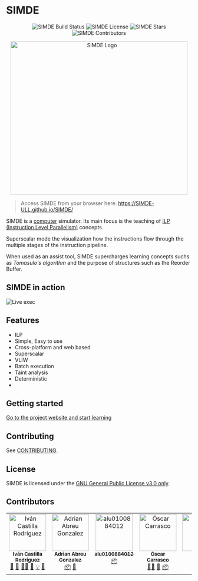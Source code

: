 # SIMDE
<p align="center">
    <img alt="SIMDE Build Status" src="https://img.shields.io/github/actions/workflow/status/SIMDE-ULL/SIMDE/build.yml" />
    <img alt="SIMDE License" src="https://img.shields.io/github/license/SIMDE-ULL/SIMDE" />
    <img alt="SIMDE Stars" src="https://img.shields.io/github/stars/SIMDE-ULL/SIMDE" />
    <img alt="SIMDE Contributors" src="https://img.shields.io/github/all-contributors/SIMDE-ULL/SIMDE?color=ee8449&style=flat-square" />
</p>

<p align="center">
    <img width="480px" height="416px" alt="SIMDE Logo" src="https://github.com/SIMDE-ULL/SIMDE/assets/25517190/6af8eb99-8b46-4f08-a78a-195863fff035" />
</p>

> Access SIMDE from your browser here: https://SIMDE-ULL.github.io/SIMDE/

SIMDE is a [computer](https://en.wikipedia.org/wiki/Computer_architecture) simulator. Its main focus is the teaching of [ILP (Instruction Level Parallelism)](https://en.wikipedia.org/wiki/Instruction-level_parallelism) concepts.

Superscalar mode the visualization how the instructions flow through the multiple stages of the instruction pipeline. 

When used as an assist tool, SIMDE supercharges learning concepts suchs as *Tomasulo's algorithm* and the purpose of structures such as the Reorder Buffer.

## SIMDE in action
![Live exec](/assets/exec.gif)

## Features
* ILP
* Simple, Easy to use
* Cross-platform and web based
* Superscalar
* VLIW
* Batch execution
* Taint analysis
* Deterministic
* 


## Getting started

[Go to the project website and start learning](https://SIMDE-ULL.github.io/SIMDE/)

## Contributing
See [CONTRIBUTING](CONTRIBUTING.md).

## License

SIMDE is licensed under the [GNU General Public License v3.0 only](https://spdx.org/licenses/GPL-3.0-only.html).

## Contributors

<!-- ALL-CONTRIBUTORS-LIST:START - Do not remove or modify this section -->
<!-- prettier-ignore-start -->
<!-- markdownlint-disable -->
<table>
  <tbody>
    <tr>
      <td align="center" valign="top" width="14.28%"><a href="https://github.com/icasrod"><img src="https://avatars.githubusercontent.com/u/17193911?v=4?s=100" width="100px;" alt="Iván Castilla Rodríguez"/><br /><sub><b>Iván Castilla Rodríguez</b></sub></a><br /><a href="#research-icasrod" title="Research">🔬</a> <a href="#projectManagement-icasrod" title="Project Management">📆</a> <a href="#mentoring-icasrod" title="Mentoring">🧑‍🏫</a> <a href="#ideas-icasrod" title="Ideas, Planning, & Feedback">🤔</a> <a href="#example-icasrod" title="Examples">💡</a> <a href="#doc-icasrod" title="Documentation">📖</a></td>
      <td align="center" valign="top" width="14.28%"><a href="https://adrianabreu.gitlab.io"><img src="https://avatars.githubusercontent.com/u/9080392?v=4?s=100" width="100px;" alt="Adrian Abreu Gonzalez"/><br /><sub><b>Adrian Abreu Gonzalez</b></sub></a><br /><a href="#platform-adrianabreu" title="Packaging/porting to new platform">📦</a> <a href="#design-adrianabreu" title="Design">🎨</a></td>
      <td align="center" valign="top" width="14.28%"><a href="https://github.com/alu0100884012"><img src="https://avatars.githubusercontent.com/u/22546849?v=4?s=100" width="100px;" alt="alu0100884012"/><br /><sub><b>alu0100884012</b></sub></a><br /><a href="#platform-alu0100884012" title="Packaging/porting to new platform">📦</a></td>
      <td align="center" valign="top" width="14.28%"><a href="http://oxca.be"><img src="https://avatars.githubusercontent.com/u/25517190?v=4?s=100" width="100px;" alt="Óscar Carrasco"/><br /><sub><b>Óscar Carrasco</b></sub></a><br /><a href="#mentoring-oxcabe" title="Mentoring">🧑‍🏫</a> <a href="#maintenance-oxcabe" title="Maintenance">🚧</a> <a href="#platform-oxcabe" title="Packaging/porting to new platform">📦</a></td>
      <td align="center" valign="top" width="14.28%"><a href="https://github.com/endes0"><img src="https://avatars.githubusercontent.com/u/5920682?v=4?s=100" width="100px;" alt="endes0"/><br /><sub><b>endes0</b></sub></a><br /><a href="#test-endes0" title="Tests">⚠️</a> <a href="#maintenance-endes0" title="Maintenance">🚧</a></td>
    </tr>
  </tbody>
</table>

<!-- markdownlint-restore -->
<!-- prettier-ignore-end -->

<!-- ALL-CONTRIBUTORS-LIST:END -->
